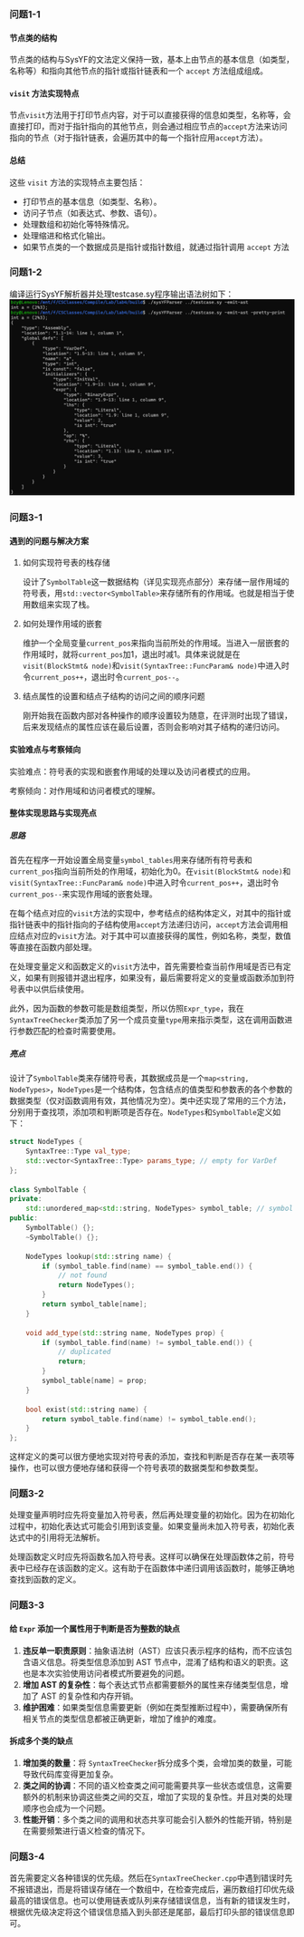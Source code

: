 ### 问题1-1

#### 节点类的结构

节点类的结构与SysYF的文法定义保持一致，基本上由节点的基本信息（如类型，名称等）和指向其他节点的指针或指针链表和一个 `accept` 方法组成组成。
#### `visit` 方法实现特点

节点`visit`方法用于打印节点内容，对于可以直接获得的信息如类型，名称等，会直接打印，而对于指针指向的其他节点，则会通过相应节点的`accept`方法来访问指向的节点（对于指针链表，会遍历其中的每一个指针应用`accept`方法）。

#### 总结

这些 `visit` 方法的实现特点主要包括：

- 打印节点的基本信息（如类型、名称）。
- 访问子节点（如表达式、参数、语句）。
- 处理数组和初始化等特殊情况。
- 处理缩进和格式化输出。
- 如果节点类的一个数据成员是指针或指针数组，就通过指针调用 `accept` 方法

### 问题1-2

编译运行SysYF解析器并处理testcase.sy程序输出语法树如下：
![part1](part1.png)

### 问题3-1

#### 遇到的问题与解决方案

1. 如何实现符号表的栈存储

   设计了`SymbolTable`这一数据结构（详见实现亮点部分）来存储一层作用域的符号表，用`std::vector<SymbolTable>`来存储所有的作用域。也就是相当于使用数组来实现了栈。

2. 如何处理作用域的嵌套

   维护一个全局变量`current_pos`来指向当前所处的作用域。当进入一层嵌套的作用域时，就将`current_pos`加1，退出时减1。具体来说就是在`visit(BlockStmt& node)`和`visit(SyntaxTree::FuncParam& node)`中进入时令`current_pos++`，退出时令`current_pos--`。

3. 结点属性的设置和结点子结构的访问之间的顺序问题

   刚开始我在函数内部对各种操作的顺序设置较为随意，在评测时出现了错误，后来发现结点的属性应该在最后设置，否则会影响对其子结构的递归访问。

#### 实验难点与考察倾向

实验难点：符号表的实现和嵌套作用域的处理以及访问者模式的应用。

考察倾向：对作用域和访问者模式的理解。

#### 整体实现思路与实现亮点

##### 思路

首先在程序一开始设置全局变量`symbol_tables`用来存储所有符号表和`current_pos`指向当前所处的作用域，初始化为0。在`visit(BlockStmt& node)`和`visit(SyntaxTree::FuncParam& node)`中进入时令`current_pos++`，退出时令`current_pos--`来实现作用域的嵌套处理。

在每个结点对应的`visit`方法的实现中，参考结点的结构体定义，对其中的指针或指针链表中的指针指向的子结构使用`accept`方法递归访问，`accept`方法会调用相应结点对应的`visit`方法。对于其中可以直接获得的属性，例如名称，类型，数值等直接在函数内部处理。

在处理变量定义和函数定义的`visit`方法中，首先需要检查当前作用域是否已有定义，如果有则报错并退出程序，如果没有，最后需要将定义的变量或函数添加到符号表中以供后续使用。

此外，因为函数的参数可能是数组类型，所以仿照`Expr_type`，我在`SyntaxTreeChecker`类添加了另一个成员变量`type`用来指示类型，这在调用函数进行参数匹配的检查时需要使用。

##### 亮点

设计了`SymbolTable`类来存储符号表，其数据成员是一个`map<string, NodeTypes>`，`NodeTypes`是一个结构体，包含结点的值类型和参数表的各个参数的数据类型（仅对函数调用有效，其他情况为空）。类中还实现了常用的三个方法，分别用于查找项，添加项和判断项是否存在。`NodeTypes`和`SymbolTable`定义如下：

```C++
struct NodeTypes {
    SyntaxTree::Type val_type;
    std::vector<SyntaxTree::Type> params_type; // empty for VarDef
};

class SymbolTable {
private:
    std::unordered_map<std::string, NodeTypes> symbol_table; // symbol table
public:
    SymbolTable() {};
    ~SymbolTable() {};

    NodeTypes lookup(std::string name) {
        if (symbol_table.find(name) == symbol_table.end()) {
            // not found
            return NodeTypes();
        }
        return symbol_table[name];
    }

    void add_type(std::string name, NodeTypes prop) {
        if (symbol_table.find(name) != symbol_table.end()) {
            // duplicated
            return;
        }
        symbol_table[name] = prop;
    }

    bool exist(std::string name) {
        return symbol_table.find(name) != symbol_table.end();
    }
};
```

这样定义的类可以很方便地实现对符号表的添加，查找和判断是否存在某一表项等操作，也可以很方便地存储和获得一个符号表项的数据类型和参数类型。

### 问题3-2

处理变量声明时应先将变量加入符号表，然后再处理变量的初始化。因为在初始化过程中，初始化表达式可能会引用到该变量。如果变量尚未加入符号表，初始化表达式中的引用将无法解析。

处理函数定义时应先将函数名加入符号表。这样可以确保在处理函数体之前，符号表中已经存在该函数的定义。这有助于在函数体中递归调用该函数时，能够正确地查找到函数的定义。

### 问题3-3

#### 给 `Expr` 添加一个属性用于判断是否为整数的缺点

1. **违反单一职责原则**：抽象语法树（AST）应该只表示程序的结构，而不应该包含语义信息。将类型信息添加到 AST 节点中，混淆了结构和语义的职责。这也是本次实验使用访问者模式所要避免的问题。
2. **增加 AST 的复杂性**：每个表达式节点都需要额外的属性来存储类型信息，增加了 AST 的复杂性和内存开销。
3. **维护困难**：如果类型信息需要更新（例如在类型推断过程中），需要确保所有相关节点的类型信息都被正确更新，增加了维护的难度。

#### 拆成多个类的缺点

1. **增加类的数量**：将 `SyntaxTreeChecker`拆分成多个类，会增加类的数量，可能导致代码库变得更加复杂。
2. **类之间的协调**：不同的语义检查类之间可能需要共享一些状态或信息，这需要额外的机制来协调这些类之间的交互，增加了实现的复杂性。并且对类的处理顺序也会成为一个问题。
3. **性能开销**：多个类之间的调用和状态共享可能会引入额外的性能开销，特别是在需要频繁进行语义检查的情况下。

### 问题3-4

首先需要定义各种错误的优先级。然后在`SyntaxTreeChecker.cpp`中遇到错误时先不报错退出，而是将错误存储在一个数组中，在检查完成后，遍历数组打印优先级最高的错误信息。也可以使用链表或队列来存储错误信息，当有新的错误发生时，根据优先级决定将这个错误信息插入到头部还是尾部，最后打印头部的错误信息即可。
